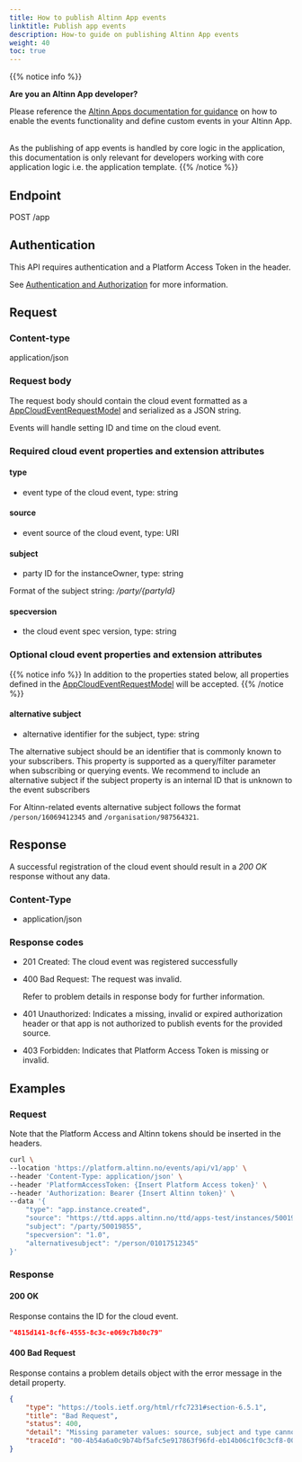 ```yaml
---
title: How to publish Altinn App events
linktitle: Publish app events
description: How-to guide on publishing Altinn App events
weight: 40
toc: true
---
```


{{% notice info %}}

**Are you an Altinn App developer?**

Please reference the [Altinn Apps documentation for guidance](../../../../altinn-studio/reference/configuration/events/) 
on how to enable the events functionality and define custom events in your Altinn App.</br></br>

As the publishing of app events is handled by core logic in the application, this documentation 
is only relevant for developers working with core application logic i.e. the application template.
{{% /notice %}}


## Endpoint

POST /app

## Authentication
This API requires authentication and a Platform Access Token in the header.

See [Authentication and Authorization](../../../api/#authentication--authorization) for more information.


## Request

### Content-type

application/json


### Request body
The request body should contain the cloud event formatted as a
[AppCloudEventRequestModel](https://github.com/Altinn/altinn-events/blob/main/src/Events/Models/AppCloudEventRequestModel.cs)
and serialized as a JSON string.

Events will handle setting ID and time on the cloud event.

### Required cloud event properties and extension attributes

#### type
- event type of the cloud event, type: string

#### source
- event source of the cloud event, type: URI

#### subject
- party ID for the instanceOwner, type: string


Format of the subject string: _/party/{partyId}_

#### specversion
- the cloud event spec version, type: string

### Optional cloud event properties and extension attributes
{{% notice info %}}
In addition to the properties stated below, all properties defined in the
[AppCloudEventRequestModel](https://github.com/Altinn/altinn-events/blob/main/src/Events/Models/AppCloudEventRequestModel.cs)
will be accepted.
{{% /notice %}}

#### alternative subject
- alternative identifier for the subject, type: string

The alternative subject should be an identifier that is commonly known to your subscribers.
This property is supported as a query/filter parameter when subscribing or querying events.
We recommend to include an alternative subject if the subject property is an internal ID
that is unknown to the event subscribers

For Altinn-related events alternative subject follows the format `/person/16069412345`
and `/organisation/987564321`.


## Response
A successful registration of the cloud event should result in a _200 OK_ response without any data.

### Content-Type
- application/json

### Response codes
- 201 Created: The cloud event was registered successfully
- 400 Bad Request: The request was invalid.

  Refer to problem details in response body for further information.
- 401 Unauthorized: Indicates a missing, invalid or expired authorization header or that app is not authorized to publish events for the provided source.
- 403 Forbidden: Indicates that Platform Access Token is missing or invalid.

## Examples

### Request

Note that the Platform Access and Altinn tokens should be inserted in the headers.

```bash
curl \
--location 'https://platform.altinn.no/events/api/v1/app' \
--header 'Content-Type: application/json' \
--header 'PlatformAccessToken: {Insert Platform Access token}' \
--header 'Authorization: Bearer {Insert Altinn token}' \
--data '{
	"type": "app.instance.created",
	"source": "https://ttd.apps.altinn.no/ttd/apps-test/instances/50019855/428a4575-2c04-4400-89a3-1aaadd2579cd",
	"subject": "/party/50019855",
	"specversion": "1.0",
	"alternativesubject": "/person/01017512345"
}'
```

### Response

#### 200 OK
Response contains the ID for the cloud event.

```json
"4815d141-8cf6-4555-8c3c-e069c7b80c79"
```

#### 400 Bad Request
Response contains a problem details object with the error message in the detail property.

```json
{
	"type": "https://tools.ietf.org/html/rfc7231#section-6.5.1",
	"title": "Bad Request",
	"status": 400,
	"detail": "Missing parameter values: source, subject and type cannot be null",
	"traceId": "00-4b54a6a0c9b74bf5afc5e917863f96fd-eb14b06c1f0c3cf8-00"
}
```